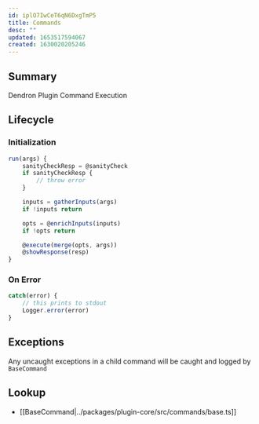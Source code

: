 ```yaml
---
id: iplO7IwCeT6qN6DxgTmP5
title: Commands
desc: ""
updated: 1653517594067
created: 1630020205246
---
```


## Summary

Dendron Plugin Command Execution

## Lifecycle

### Initialization

```ts
run(args) {
	sanityCheckResp = @sanityCheck
	if sanityCheckResp {
		// throw error
	}

	inputs = gatherInputs(args)
	if !inputs return

	opts = @enrichInputs(inputs)
	if !opts return

	@execute(merge(opts, args))
	@showResponse(resp)
}
```

### On Error

```ts
catch(error) {
	// this prints to stdout
	Logger.error(error)
}
```

## Exceptions

Any uncaught exceptions in a child command will be caught and logged by `BaseCommand`

## Lookup

- [[BaseCommand|../packages/plugin-core/src/commands/base.ts]]
